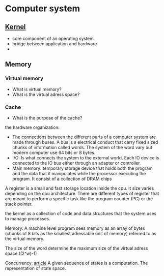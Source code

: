 # Computer system 

## [Kernel](../topics/comp_sys/kernel.md)

- core component of an operating system
- bridge between application and hardware
-



## Memory

### Virtual memory

- What is virtual memory?
- What is the virtual adress space?

### Cache

- What is the purpose of the cache?





the hardware organization:
- The connections between the different parts of a computer system are made 
  through buses. A bus is a electrical conduct that carry fixed sized chunks 
  of information called words. The system of the word vary but modern computer
  use 64 bits or 8 bytes.
- I/O: Is what connects the system to the external world. Each IO device is connected 
  to the IO bus either through an adapter or controller.
- Main memory: temporary storage device that holds both the program and the data 
  that it manipulates while the processor executing the program. It consist of 
  a collection of DRAM chips 

A register is a small and fast storage location inside the cpu. It size varies 
depending on the cpu architecture.
There are different types of register that are meant to perform a specific task
like the program counter (PC) or the stack pointer.


the kernel as a collection of code and data structures that the system uses to 
manage processes.

Memory:
A machine level program sees memory as an array of bytes (chunks of 8 bits as the 
smallest adressable unit of memory) referred to as the virtual memory.

The size of the word determine the maximum size of the virtual adress space.((2^w)-1)






Concurrency: [article](https://wyounas.github.io/concurrency/2024/12/12/how-concurrency-works-a-visual-guide/)
A given sequence of states is a computation.
The representation of state space.
